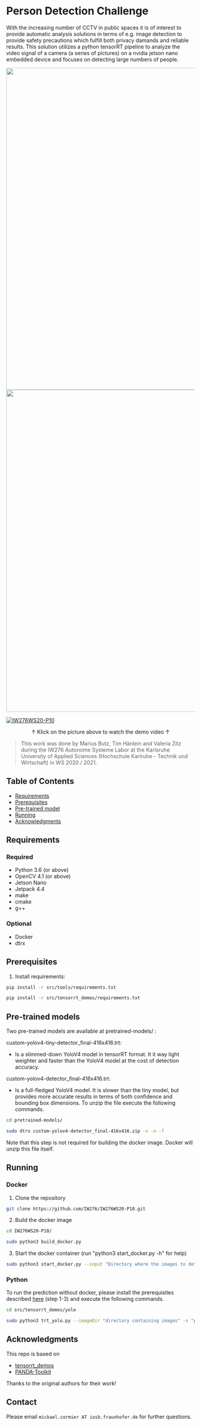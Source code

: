# Person Detection Challenge

With the increasing number of CCTV in public spaces it is of interest to provide automatic analysis solutions in terms of e.g. image detection to provide safety precautions which fulfill both privacy damands and reliable results.
This solution utilizes a python tensorRT pipeline to analyze the video signal of a camera (a series of pictures) on a nvidia jetson nano embedded device and focuses on detecting large numbers of people.

<p align="center">
  <img src="doc/img/undetected.gif" width="861" />
  <img src="doc/img/detected.gif" width="861" />
</p>

[![IW276WS20-P10](https://i.ibb.co/xS8xF9J/Screenshot-2020-10-02-113355.png)](https://youtu.be/IistoiX3bUA "IW276WS20-P10")
<p align="center">↑ Klick on the picture above to watch the demo video ↑</p>

> This work was done by Marius Butz, Tim Hänlein and Valeria Zitz during the IW276 Autonome Systeme Labor at the Karlsruhe University of Applied Sciences (Hochschule Karlruhe - Technik und Wirtschaft) in WS 2020 / 2021. 

## Table of Contents

* [Requirements](#requirements)
* [Prerequisites](#prerequisites)
* [Pre-trained model](#pre-trained-models)
* [Running](#running)
* [Acknowledgments](#acknowledgments)

## Requirements
### Required
* Python 3.6 (or above)
* OpenCV 4.1 (or above)
* Jetson Nano
* Jetpack 4.4
* make
* cmake
* g++
### Optional
* Docker
* dtrx

## Prerequisites
1. Install requirements:
```bash
pip install -r src/tools/requirements.txt
```
```bash
pip install -r src/tensorrt_demos/requirements.txt
```

## Pre-trained models <a name="pre-trained-models"/>

Two pre-trained models are available at pretrained-models/ :

custom-yolov4-tiny-detector_final-416x416.trt:
* Is a slimmed-down YoloV4 model in tensorRT format. It it way light weighter and faster than the YoloV4 model at the cost of detection accuracy.

custom-yolov4-detector_final-416x416.trt:
* Is a full-fledged YoloV4 model. It is slower than the tiny model, but provides more accurate results in terms of both confidence and bounding box dimensions.
To unzip the file execute the following commands.
```bash
cd pretrained-models/
```
```bash
sudo dtrx custom-yolov4-detector_final-416x416.zip -v -n -f
```

Note that this step is not required for building the docker image. Docker will unzip this file itself.

## Running
### Docker
1. Clone the repository
```bash
git clone https://github.com/IW276/IW276WS20-P10.git
```
2. Build the docker image
```bash
cd IW276WS20-P10/
```
```bash
sudo python3 build_docker.py
```
3. Start the docker container (run "python3 start_docker.py -h" for help)
```bash
sudo python3 start_docker.py --input "Directory where the images to detect are stored" --output "Directory where the output is stored" --image "name and tag of the docker container to run" --valid-json "Path to the valid json file" [--tiny] [--write_images]
```
### Python
To run the prediction without docker, please install the prerequisites described [here](https://github.com/jkjung-avt/tensorrt_demos#demo-5-yolov4) (step 1-3) and execute the following commands.
```bash
cd src/tensorrt_demos/yolo
```
```bash
sudo python3 trt_yolo.py --imageDir "directory containing images" -v "path to ground truth coco json" -m "path to tensorrt model" [--write_images] [--image_output "directory where the images with bounding boxes should be stored (only when --write_images is enabled)" Default: "/home/out/images"] [--result_json "path to the json, which contains all detected annotations" Default: "/home/out/result.json"] [--confidence_threshhold Default: 0.3] [--activate_display]
```


## Acknowledgments

This repo is based on
  - [tensorrt_demos](https://github.com/jkjung-avt/tensorrt_demos)
  - [PANDA-Toolkit](https://github.com/GigaVision/PANDA-Toolkit)

Thanks to the original authors for their work!

## Contact
Please email `mickael.cormier AT iosb.fraunhofer.de` for further questions.
